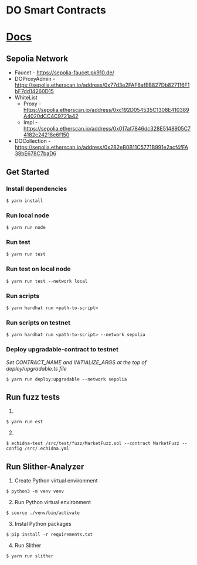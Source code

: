 # DO Smart Contracts

# [Docs](https://do-contracts-docs.netlify.app/)

## Sepolia Network
- Faucet - <https://sepolia-faucet.pk910.de/>
- DOProxyAdmin - <https://sepolia.etherscan.io/address/0x77d3e2FAF8afEB827Db827116F1bF7dd14260D15>
- WhiteList
    - Proxy - <https://sepolia.etherscan.io/address/0xc192D054535C1308E410389A4020dCC4C9721a42>
    - Impl - <https://sepolia.etherscan.io/address/0x017af7846dc328E5148905C74182c24218e6f150>
- DOCollection - <https://sepolia.etherscan.io/address/0x282eB0B11C5771B991e2acf4fFA38bE678C7baD6>

## Get Started

### Install dependencies
```
$ yarn install
```

### Run local node
```
$ yarn run node
```

### Run test
```
$ yarn run test
```

### Run test on local node
```
$ yarn run test --network local
```

### Run scripts
```
$ yarn hardhat run <path-to-script>
```

### Run scripts on testnet
```
$ yarn hardhat run <path-to-script> --network sepolia
```

### Deploy upgradable-contract to testnet

_Set CONTRACT_NAME and INITIALIZE_ARGS at the top of deploy/upgradable.ts file_

```
$ yarn run deploy:upgradable --network sepolia
```

## Run fuzz tests

1.
```
$ yarn run est
```
2.
```
$ echidna-test /src/test/fuzz/MarketFuzz.sol --contract MarketFuzz --config /src/.echidna.yml
```

## Run Slither-Analyzer

1. Create Python virtual environment
```
$ python3 -m venv venv
```
2. Run Python virtual environment
```
$ source ./venv/bin/activate
```
3. Instal Python packages
```
$ pip install -r requirements.txt
```
4. Run Slither
```
$ yarn run slither
```
